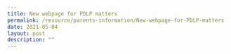 ```yaml
---
title: New webpage for PDLP matters
permalink: /resource/parents-information/New-webpage-for-PDLP-matters
date: 2021-05-04
layout: post
description: ""
---
```


